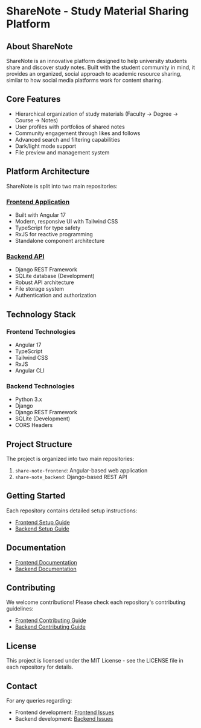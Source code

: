 # ShareNote - Study Material Sharing Platform

## About ShareNote
ShareNote is an innovative platform designed to help university students share and discover study notes. Built with the student community in mind, it provides an organized, social approach to academic resource sharing, similar to how social media platforms work for content sharing.

## Core Features
- Hierarchical organization of study materials (Faculty → Degree → Course → Notes)
- User profiles with portfolios of shared notes
- Community engagement through likes and follows
- Advanced search and filtering capabilities
- Dark/light mode support
- File preview and management system

## Platform Architecture
ShareNote is split into two main repositories:

### [Frontend Application](https://github.com/Share-Note-UCT/share-note-frontend)
- Built with Angular 17
- Modern, responsive UI with Tailwind CSS
- TypeScript for type safety
- RxJS for reactive programming
- Standalone component architecture

### [Backend API](https://github.com/Share-Note-UCT/share-note_backend)
- Django REST Framework
- SQLite database (Development)
- Robust API architecture
- File storage system
- Authentication and authorization

## Technology Stack
### Frontend Technologies
- Angular 17
- TypeScript
- Tailwind CSS
- RxJS
- Angular CLI

### Backend Technologies
- Python 3.x
- Django
- Django REST Framework
- SQLite (Development)
- CORS Headers

## Project Structure
The project is organized into two main repositories:
1. `share-note-frontend`: Angular-based web application
2. `share-note_backend`: Django-based REST API

## Getting Started
Each repository contains detailed setup instructions:
- [Frontend Setup Guide](https://github.com/Share-Note-UCT/share-note-frontend#getting-started)
- [Backend Setup Guide](https://github.com/Share-Note-UCT/share-note_backend#installation-and-setup)

## Documentation
- [Frontend Documentation](https://github.com/Share-Note-UCT/share-note-frontend#sharenote-frontend)
- [Backend Documentation](https://github.com/Share-Note-UCT/share-note_backend#sharenote-backend)

## Contributing
We welcome contributions! Please check each repository's contributing guidelines:
- [Frontend Contributing Guide](https://github.com/Share-Note-UCT/share-note-frontend#contributing)
- [Backend Contributing Guide](https://github.com/Share-Note-UCT/share-note_backend#contributing)

## License
This project is licensed under the MIT License - see the LICENSE file in each repository for details.

## Contact
For any queries regarding:
- Frontend development: [Frontend Issues](https://github.com/Share-Note-UCT/share-note-frontend/issues)
- Backend development: [Backend Issues](https://github.com/Share-Note-UCT/share-note_backend/issues)
